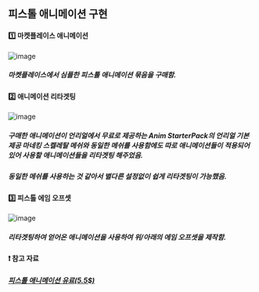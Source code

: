 ## 피스톨 애니메이션 구현

#### :one: 마켓플레이스 애니메이션

![image](https://user-images.githubusercontent.com/52204522/112747443-7dc64180-8ff0-11eb-8ce4-06c3d75d2f04.png)

##### 마켓플레이스에서 심플한 피스톨 애니메이션 묶음을 구매함.

#### :two: 애니메이션 리타겟팅

![image](https://user-images.githubusercontent.com/52204522/112747512-fb8a4d00-8ff0-11eb-95da-667d99e02763.png)

##### 구매한 애니메이션이 언리얼에서 무료로 제공하는 Anim StarterPack의 언리얼 기본 제공 마네킹 스켈레탈 메쉬와 동일한 메쉬를 사용함에도 따로 애니메이션들이 적용되어 있어 사용할 애니메이션들을 리타겟팅 해주었음.

##### 동일한 메쉬를 사용하는 것 같아서 별다른 설정없이 쉽게 리타겟팅이 가능했음.

#### :three: 피스톨 에임 오프셋

![image](https://user-images.githubusercontent.com/52204522/112747487-da296100-8ff0-11eb-9b03-9b407973b79c.png)

##### 리타겟팅하여 얻어온 애니메이션을 사용하여 위/아래의 에임 오프셋을 제작함.

#### :heavy_exclamation_mark: 참고 자료

##### [피스톨 애니메이션 유료(5.5$)](https://www.unrealengine.com/marketplace/ko/product/pistol-01-starter-mocap-pack)
